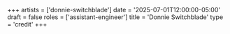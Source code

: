 +++
artists = ['donnie-switchblade']
date = '2025-07-01T12:00:00-05:00'
draft = false
roles = ['assistant-engineer']
title = 'Donnie Switchblade'
type = 'credit'
+++
